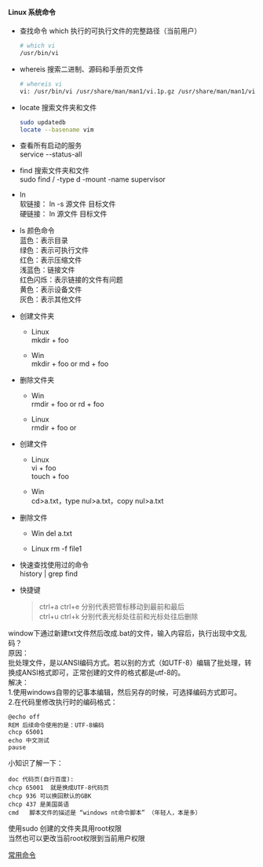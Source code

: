 #### Linux 系统命令
* 查找命令
    which 执行的可执行文件的完整路径（当前用户）
    ``` bash
    # which vi
    /usr/bin/vi
    ```

* whereis 搜索二进制、源码和手册页文件
    ``` bash
    # whereis vi
    vi: /usr/bin/vi /usr/share/man/man1/vi.1p.gz /usr/share/man/man1/vi.1.gz
    ```

* locate 搜索文件夹和文件
    ``` bash
    sudo updatedb 
    locate --basename vim
    ```
    
- 查看所有启动的服务  
  service --status-all

* find 搜索文件夹和文件  
    sudo find / -type d -mount -name supervisor 

* ln   
  软链接： ln -s 源文件 目标文件   
  硬链接： ln 源文件 目标文件

* ls 颜色命令  
    蓝色：表示目录  
    绿色：表示可执行文件  
    红色：表示压缩文件   
    浅蓝色：链接文件  
    红色闪烁：表示链接的文件有问题  
    黄色：表示设备文件  
    灰色：表示其他文件  

* 创建文件夹  
  - Linux  
    mkdir + foo

  - Win  
    mkdir + foo  or md + foo  

- 删除文件夹
  - Win  
    rmdir + foo or rd + foo

  - Linux  
    rmdir + foo or 

* 创建文件  
  - Linux  
    vi + foo  
    touch + foo

  - Win  
     cd>a.txt，type nul>a.txt，copy nul>a.txt 

- 删除文件
  - Win
    del a.txt

  - Linux 
    rm -f file1

* 快速查找使用过的命令  
    history | grep find
    

* 快捷键
    > ctrl+a   ctrl+e   分别代表把管标移动到最前和最后  
    > ctrl+u   ctrl+k   分别代表光标处往前和光标处往后删除    

window下通过新建txt文件然后改成.bat的文件，输入内容后，执行出现中文乱码？  
原因：  
批处理文件，是以ANSI编码方式。若以别的方式（如UTF-8）编辑了批处理，转换成ANSI格式即可，正常创建的文件的格式都是utf-8的。  
解决：  
1.使用windows自带的记事本编辑，然后另存的时候，可选择编码方式即可。  
2.在代码里修改执行时的编码格式：
``` dos
@echo off
REM 后续命令使用的是：UTF-8编码
chcp 65001
echo 中文测试
pause
```
小知识了解一下：  
``` dos
doc 代码页(自行百度):
chcp 65001  就是换成UTF-8代码页
chcp 936 可以换回默认的GBK
chcp 437 是美国英语  
cmd   脚本文件的描述是 “windows nt命令脚本” （年轻人，本是多）
```

   
使用sudo 创建的文件夹具用root权限  
当然也可以更改当前root权限到当前用户权限  




[常用命令](https://www.cnblogs.com/yjd_hycf_space/p/7730690.html)  